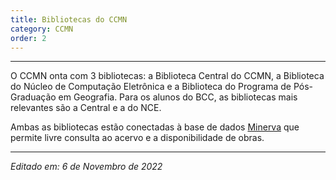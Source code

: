 ```yaml
---
title: Bibliotecas do CCMN
category: CCMN
order: 2
---
```


<TEXTO>
  
---

O CCMN onta com 3 bibliotecas: a Biblioteca Central do CCMN, a Biblioteca do Núcleo de Computação Eletrônica e a Biblioteca do Programa de Pós-Graduação em Geografia. Para os alunos do BCC, as bibliotecas mais relevantes são a Central e a do NCE.
  
Ambas as bibliotecas estão conectadas à base de dados <a href="https://minerva.ufrj.br/">Minerva</a> que permite livre consulta ao acervo e a disponibilidade de obras.

---

*Editado em: 6 de Novembro de 2022*

